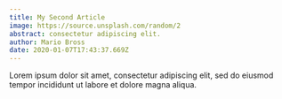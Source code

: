 ```yaml
---
title: My Second Article
image: https://source.unsplash.com/random/2
abstract: consectetur adipiscing elit.
author: Mario Bross
date: 2020-01-07T17:43:37.669Z
---
```


Lorem ipsum dolor sit amet, consectetur adipiscing elit, sed do eiusmod tempor incididunt ut labore et dolore magna aliqua.
